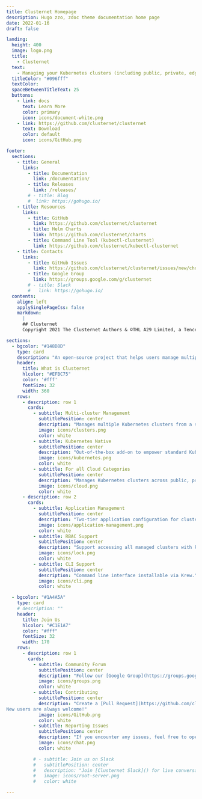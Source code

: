 ```yaml
---
title: Clusternet Homepage
description: Hugo zzo, zdoc theme documentation home page
date: 2022-01-16
draft: false

landing:
  height: 400
  image: logo.png
  title:
    - Clusternet
  text:
    - Managing your Kubernetes clusters (including public, private, edge, etc) as easily as visiting the Internet ⎈
  titleColor: "#096fff"
  textColor:
  spaceBetweenTitleText: 25
  buttons:
    - link: docs
      text: Learn More
      color: primary
      icon: icons/document-white.png
    - link: https://github.com/clusternet/clusternet
      text: Download
      color: default
      icon: icons/GitHub.png

footer:
  sections:
    - title: General
      links:
        - title: Documentation
          link: /documentation/
        - title: Releases
          link: /releases/
        # - title: Blog
        #  link: https://gohugo.io/
    - title: Resources
      links:
        - title: GitHub
          link: https://github.com/clusternet/clusternet
        - title: Helm Charts
          link: https://github.com/clusternet/charts
        - title: Command Line Tool (kubectl-clusternet)
          link: https://github.com/clusternet/kubectl-clusternet
    - title: Contacts
      links:
        - title: GitHub Issues
          link: https://github.com/clusternet/clusternet/issues/new/choose
        - title: Google Group
          link: https://groups.google.com/g/clusternet
        # - title: Slack
        #   link: https://gohugo.io/
  contents:
    align: left
    applySinglePageCss: false
    markdown:
      |
      ## Clusternet
      Copyright 2021 The Clusternet Authors & ©THL A29 Limited, a Tencent company. All Rights Reserved. [LICENSE](https://github.com/clusternet/clusternet/blob/main/LICENSE)

sections:
  - bgcolor: "#148D8D"
    type: card
    description: "An open-source project that helps users manage multiple Kubernetes clusters as easily as 'visiting the Internet' (thus the name 'Clusternet'). It is a general-purpose system for controlling Kubernetes clusters across different environments as if they were running locally."
    header:
      title: What is Clusternet
      hlcolor: "#EFBC75"
      color: '#fff'
      fontSize: 32
      width: 360
    rows:
      - description: row 1
        cards:
          - subtitle: Multi-cluster Management
            subtitlePosition: center
            description: "Manages multiple Kubernetes clusters from a single management cluster."
            image: icons/clusters.png
            color: white
          - subtitle: Kubernetes Native
            subtitlePosition: center
            description: "Out-of-the-box add-on to empower standard Kubernetes clusters"
            image: icons/kubernetes.png
            color: white
          - subtitle: For all Cloud Categories
            subtitlePosition: center
            description: "Manages Kubernetes clusters across public, private, hybrid, and edge clouds."
            image: icons/cloud.png
            color: white
      - description: row 2
        cards:
          - subtitle: Application Management
            subtitlePosition: center
            description: "Two-tier application configuration for cluster-specific values."
            image: icons/application-management.png
            color: white
          - subtitle: RBAC Support
            subtitlePosition: center
            description: "Support accessing all managed clusters with RBAC."
            image: icons/lock.png
            color: white
          - subtitle: CLI Support
            subtitlePosition: center
            description: "Command line interface installable via Krew."
            image: icons/cli.png
            color: white

  - bgcolor: "#1A4A5A"
    type: card
    # description: ""
    header:
      title: Join Us
      hlcolor: "#C1E1A7"
      color: "#fff"
      fontSize: 32
      width: 170
    rows:
      - description: row 1
        cards:
          - subtitle: Community Forum
            subtitlePosition: center
            description: "Follow our [Google Group](https://groups.google.com/g/clusternet) for announcements and technical Discussions."
            image: icons/groups.png
            color: white
          - subtitle: Contributing
            subtitlePosition: center
            description: "Create a [Pull Request](https://github.com/clusternet/clusternet/pulls) on GitHub to get started.
New users are always welcome!"
            image: icons/GitHub.png
            color: white
          - subtitle: Reporting Issues
            subtitlePosition: center
            description: "If you encounter any issues, feel free to open an [issue](https://github.com/clusternet/clusternet/issues/new/choose)."
            image: icons/chat.png
            color: white

          # - subtitle: Join us on Slack
          #   subtitlePosition: center
          #   description: "Join [Clusternet Slack]() for live conversation and quick questions."
          #   image: icons/root-server.png
          #   color: white

---
```

